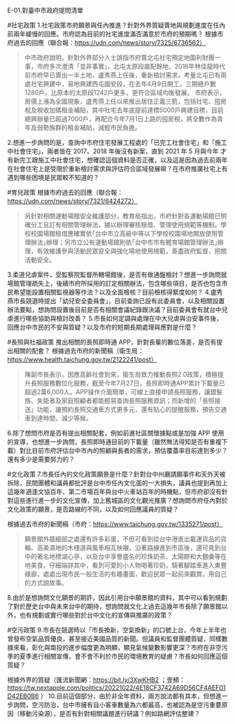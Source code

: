 E-01.對臺中市政府提問清單

#社宅政策
1.社宅政策市府願景與任內推進？針對外界質疑賣地與規劃進度在任內前兩年緩慢的回應。市府認為目前的社宅進度滿否滿意於市府的預期嗎？
根據市府過去的回應（聯合報：https://udn.com/news/story/7325/6736562）
> 中市政府說明，針對外界部分人士誤指市府賣北屯社宅預定地圖利財團一事，市府多次澄清「並非事實」，北屯太原段屬配餘地，2016年林佳龍時代前市府早已賣出一半土地，盧秀燕上任後，重新檢討需求，考量北屯已有兩處社宅興建中，易地興建西屯國安段，在去年4月9日開工，三期總戶數1280戶，比原本的太原段1242戶更多，更符合區域均衡發展。
> 市府表示，房價上漲為全國現象，盧秀燕上任以來推出居住正義三箭，包括社宅、囤房稅及稅收加碼租金補貼，其中社宅去年底提前達標5000戶興建目標，目前總興辦量已超過7000戶，再配合今年7月1日上路的囤房稅，將全數作為青年及弱勢族群的租金補貼，減輕市民負擔。

2.想進一步詢問的是，查詢中市府住宅發展工程處的「已完工社會住宅」和「施工中社會住宅」，兩者皆在 2017、2018 年後沒有新案，直到 2021 年 5 月與今年 才有新完工跟施工中社會住宅，想確認這個資料是否正確，以及這是因為過去前兩年在社會住宅上是受限於重新檢討需求與評估符合區域發展嘛？在市府推廣社宅上有遇到哪些困境是民眾較不知道的？

#育兒政策
根據市府過去的回應（聯合報：https://udn.com/news/story/7321/6424272）
> 另針對相關運動場館安全維護部分，教育局指出，市府針對各運動場館已明確分工且訂有相關管理辦法，據以辦理審核租借、管理使用規範等機制。學校校園場館租借應確實依｢台中市立高級中等以下學校校園場地開放使用管理辦法｣辦理；另市立公有運動場館則依｢台中市市有體育場館管理辦法｣辦理，有效維護參與活動民眾安全與強化場地使用規範，善盡政府監督，把關活動安全。

3.柔道兒虐案件，受監察院監督所轄場館後，是否有做通盤檢討？想進一步詢問就場館管理疏失上，後續市府所採用的訂定相關辦法，包含哪些項目，是否也包含市民希望能設置相關監視器等作法？以及全面檢核？目前檢核得緊度如何？
4.盧秀燕市長競選時提出「幼兒安全委員會」，目前查詢已設有此委員會，以及相關設置辦法要點，想詢問設置後目前是否有相關會議紀錄跟決議？目前委員會有就台中兒虐進行哪些協助與檢討改善？
5.市長如何定調與處理在中大兒虐與治安事件後，回應台中市民的不安與質疑？以及市府的短期長期處理與應對是什麼？

#長照與社福政策
推出相關的長照即時通 APP，針對長輩的數位落差，是否有提出相關的配套？
根據過去市府的新聞稿（衛生局：https://www.health.taichung.gov.tw/2122241/post）
> 陳副市長表示，因應高齡社會到來，衛生局致力推動長照2.0政策，積極提升長照服務數位化服務，截至今年7月27日，長照即時通APP累計下載量已超過2萬6,000人。APP操作介面簡單，可線上直接申請長照服務，讓銀髮族、失能者及家庭照顧者都能輕易查詢長照服務資訊；而新增的「長照接送」功能，讓預約長照交通車方式更多元，還有貼心的提醒服務，預告交通車到達時間，減少等候。

6.除了想問市府是否有提出相關配套，例如前進社區關懷據點或是加強 APP 使用的宣導，也想進一步詢問，長照即時通目前的下載量（雖然無法得知是否有重複下載）對比目前市府評估台中市內的照顧與長者的需求，預估覆蓋率目前達到多少？還有多少是需要努力的？

#文化政策
7.市長任內的文化政策願景是什麼？針對台中州廳請願事件和天外天被拆除，民間團體和議員都批評是台中市任內文化面的一大損失，議員也提到再加上這幾年適逢文協百年、第二市場百年與台中火車站百年的時機點，但市府卻沒有針對這些進行進一步的文化宣傳，加上舊城區的文化觀光推廣？想詢問市府任內對於文化政策的願景，是否路線的不同，以及如何回應議員的質疑？

根據過去市府的新聞稿（市府：https://www.taichung.gov.tw/1335271/post）
> 願景館外牆細部之處還有許多彩蛋，不但可看到從台中港進出載運貨品的貨輪、高美濕地的木棧道與風車相互映襯，沿著路線進到市區後，還可見到台中的著名地標湖心亭，以及台中享譽盛名的珍珠奶茶、太陽餅和大麵羹等在地美食，仔細端詳其中，看到可愛的小人物喝著珍奶，騎著腳踏車進入東豐綠廊，處處出現市民一般生活的有趣畫面，歡迎民眾一起前來觀賞，用自己的方式說故事。

8.由於是想詢問文化願景的期許，因此引用台中願景館的資料，其中可以看到規劃了對於歷史台中與未來台中的期待，想詢問就文化上過去這幾年市長除了願景館以外，也有規劃或實行哪些對於台中文化的宣傳與推廣的政策？

#空污政策
9.市長在競選時以「市長換新，空氣換新」的口號上台，今年上半年也曾發布空氣品質優良，甚至接近美國品質的新聞。但議員和監督團體質疑，同樣數據來看，彰化與南投的進步幅度更為明顯，顯見氣候變數影響更深？市府在非空污季的夏季進行相關宣傳，會不會不利於市民的環境教育的疑慮？市長如何回應這個質疑？

根據外界的質疑（匯流新聞網：https://bit.ly/3XwKHB2 ；壹頻：https://tw.nextapple.com/politics/20221022/4E18CF3742A69D56CF4AEF01D42EB0B6 ）
10.目前這個部分，由於非全年資料，兩方說法都有其本，但想進一步詢問，空污防治，台中市擁有自小客車數量為六都最高，也被認為是空污重要原因（移動污染源），是否有針對相關議題進行研議？例如路網評估整建？



























